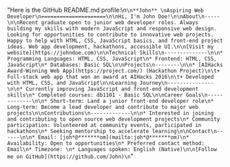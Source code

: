 "Here is the GitHub README.md profile:\n```\n**John** \nAspiring Web Developer\n=====================\n\nHi, I'm John Doe!\n\nAbout\n-----\n\nRecent graduate open to junior web developer roles. Always building my skills with modern JavaScript and responsive web design. Looking for opportunities to contribute to innovative web projects. Happy to help with HTML, CSS, JavaScript basics, and front-end project ideas. Web app development, hackathons, accessible UI.\n\n[Visit my website](https://johndoe.com)\n\nTechnical Skills\n--------------\n\n* Programming Languages: HTML, CSS, JavaScript\n* Frontend: HTML, CSS, JavaScript\n* Databases: Basic SQL\n\nProjects\n--------\n\n* [AIHacks Award-Winning Web App](https://project.com/) (Hackathon Project)\n\t+ Full-stack web app that won an award at AIHacks 2016\n\t+ Developed with HTML, CSS, and JavaScript\n\nLearning Journey\n---------------\n\n* Currently improving JavaScript and front-end development skills\n* Completed courses: db1101 - Basic SQL\n\nCareer Goals\n-------------\n\n* Short-term: Land a junior front-end developer role\n* Long-term: Become a lead developer and contribute to major web projects\n\nContributions\n-------------\n\n* Interested in joining and contributing to open source web development projects\n* Community participation: Volunteered at community events, participated in hackathons\n* Seeking mentorship to accelerate learning\n\nContact\n------\n\n* Email: [joh*@*******om](mailto:joh*@*******om)\n* Availability: Open to opportunities\n* Preferred contact method: Email\n* Timezone: \n* Languages spoken: English (Native)\n\n[Follow me on GitHub](https://github.com/John)\n```"
